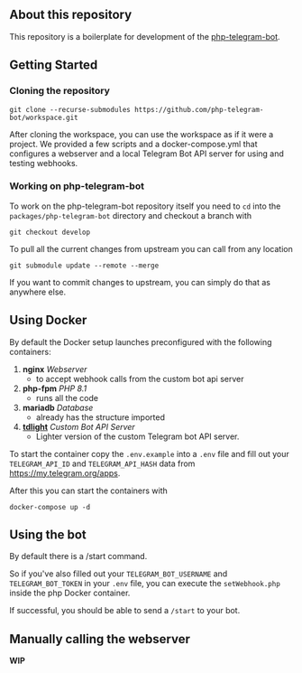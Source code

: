 ## About this repository

This repository is a boilerplate for development of the [php-telegram-bot](https://github.com/php-telegram-bot/core).

## Getting Started

### Cloning the repository

```shell
git clone --recurse-submodules https://github.com/php-telegram-bot/workspace.git
```

After cloning the workspace, you can use the workspace as if it were a project. 
We provided a few scripts and a docker-compose.yml that configures a webserver and a local Telegram Bot API server for using and testing webhooks.

### Working on php-telegram-bot
To work on the php-telegram-bot repository itself you need to `cd` into the `packages/php-telegram-bot` directory and checkout a branch with 
```shell
git checkout develop
```

To pull all the current changes from upstream you can call from any location
```shell
git submodule update --remote --merge
```

If you want to commit changes to upstream, you can simply do that as anywhere else.

## Using Docker

By default the Docker setup launches preconfigured with the following containers:

1. **nginx** _Webserver_
   - to accept webhook calls from the custom bot api server
2. **php-fpm** _PHP 8.1_
   - runs all the code
3. **mariadb** _Database_
   - already has the structure imported
4. **[tdlight](https://github.com/tdlight-team/tdlight-telegram-bot-api)** _Custom Bot API Server_
   - Lighter version of the custom Telegram bot API server.

To start the container copy the `.env.example` into a `.env` file and fill out your `TELEGRAM_API_ID` and `TELEGRAM_API_HASH` data from https://my.telegram.org/apps.

After this you can start the containers with
```shell
docker-compose up -d
```

## Using the bot

By default there is a /start command.

So if you've also filled out your `TELEGRAM_BOT_USERNAME` and `TELEGRAM_BOT_TOKEN` in your `.env` file, you can execute the `setWebhook.php` inside the php Docker container.

If successful, you should be able to send a `/start` to your bot.


## Manually calling the webserver

**WIP**